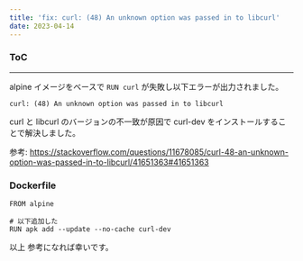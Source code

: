 ```yaml
---
title: 'fix: curl: (48) An unknown option was passed in to libcurl'
date: 2023-04-14
---
```


<div class="toc">
<div class="toc-content">
<h3 class="menu-label">ToC</h3>
<!-- toc -->
</div>
</div>

---

alpine イメージをベースで `RUN curl` が失敗し以下エラーが出力されました。

```
curl: (48) An unknown option was passed in to libcurl
```

<!-- more -->

curl と libcurl のバージョンの不一致が原因で
curl-dev をインストールすることで解決しました。

参考: https://stackoverflow.com/questions/11678085/curl-48-an-unknown-option-was-passed-in-to-libcurl/41651363#41651363

### Dockerfile

```
FROM alpine

# 以下追加した
RUN apk add --update --no-cache curl-dev
```

以上
参考になれば幸いです。
